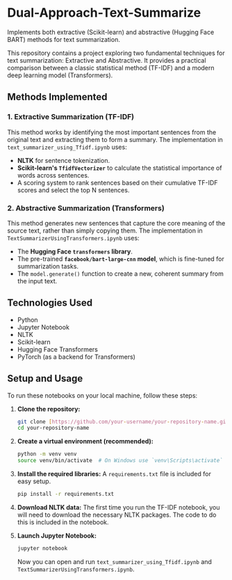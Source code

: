 # Dual-Approach-Text-Summarize
Implements both extractive (Scikit-learn) and abstractive (Hugging Face BART) methods for text summarization.

This repository contains a project exploring two fundamental techniques for text summarization: Extractive and Abstractive. It provides a practical comparison between a classic statistical method (TF-IDF) and a modern deep learning model (Transformers).

## Methods Implemented

### 1. Extractive Summarization (TF-IDF)
This method works by identifying the most important sentences from the original text and extracting them to form a summary. The implementation in `text_summarizer_using_Tfidf.ipynb` uses:

* **NLTK** for sentence tokenization.
* **Scikit-learn's `TfidfVectorizer`** to calculate the statistical importance of words across sentences.
* A scoring system to rank sentences based on their cumulative TF-IDF scores and select the top N sentences.

### 2. Abstractive Summarization (Transformers)
This method generates new sentences that capture the core meaning of the source text, rather than simply copying them. The implementation in `TextSummarizerUsingTransformers.ipynb` uses:

* The **Hugging Face `transformers` library**.
* The pre-trained **`facebook/bart-large-cnn` model**, which is fine-tuned for summarization tasks.
* The `model.generate()` function to create a new, coherent summary from the input text.

## Technologies Used
* Python
* Jupyter Notebook
* NLTK
* Scikit-learn
* Hugging Face Transformers
* PyTorch (as a backend for Transformers)

## Setup and Usage

To run these notebooks on your local machine, follow these steps:

1.  **Clone the repository:**
    ```bash
    git clone [https://github.com/your-username/your-repository-name.git](https://github.com/your-username/your-repository-name.git)
    cd your-repository-name
    ```

2.  **Create a virtual environment (recommended):**
    ```bash
    python -m venv venv
    source venv/bin/activate  # On Windows use `venv\Scripts\activate`
    ```

3.  **Install the required libraries:**
    A `requirements.txt` file is included for easy setup.
    ```bash
    pip install -r requirements.txt
    ```

4.  **Download NLTK data:**
    The first time you run the TF-IDF notebook, you will need to download the necessary NLTK packages. The code to do this is included in the notebook.

5.  **Launch Jupyter Notebook:**
    ```bash
    jupyter notebook
    ```
    Now you can open and run `text_summarizer_using_Tfidf.ipynb` and `TextSummarizerUsingTransformers.ipynb`.

